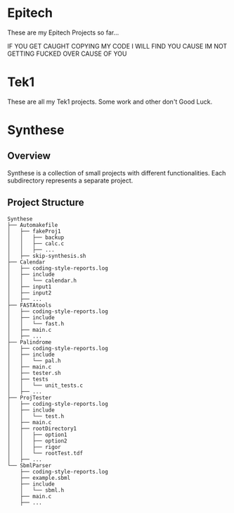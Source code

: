# Epitech

These are my Epitech Projects so far...

IF YOU GET CAUGHT COPYING MY CODE I WILL FIND YOU CAUSE IM NOT GETTING FUCKED OVER CAUSE OF YOU

# Tek1
These are all my Tek1 projects. Some work and other don't Good Luck.

# Synthese

## Overview

Synthese is a collection of small projects with different functionalities. Each subdirectory represents a separate project.

## Project Structure

```plaintext
Synthese
├── Automakefile
│   ├── fakeProj1
│   │   ├── backup
│   │   ├── calc.c
│   │   ├── ...
│   ├── skip-synthesis.sh
├── Calendar
│   ├── coding-style-reports.log
│   ├── include
│   │   └── calendar.h
│   ├── input1
│   ├── input2
│   ├── ...
├── FASTAtools
│   ├── coding-style-reports.log
│   ├── include
│   │   └── fast.h
│   ├── main.c
│   ├── ...
├── Palindrome
│   ├── coding-style-reports.log
│   ├── include
│   │   └── pal.h
│   ├── main.c
│   ├── tester.sh
│   ├── tests
│   │   └── unit_tests.c
│   ├── ...
├── ProjTester
│   ├── coding-style-reports.log
│   ├── include
│   │   └── test.h
│   ├── main.c
│   ├── rootDirectory1
│   │   ├── option1
│   │   ├── option2
│   │   ├── rigor
│   │   └── rootTest.tdf
│   ├── ...
└── SbmlParser
    ├── coding-style-reports.log
    ├── example.sbml
    ├── include
    │   └── sbml.h
    ├── main.c
    ├── ...
